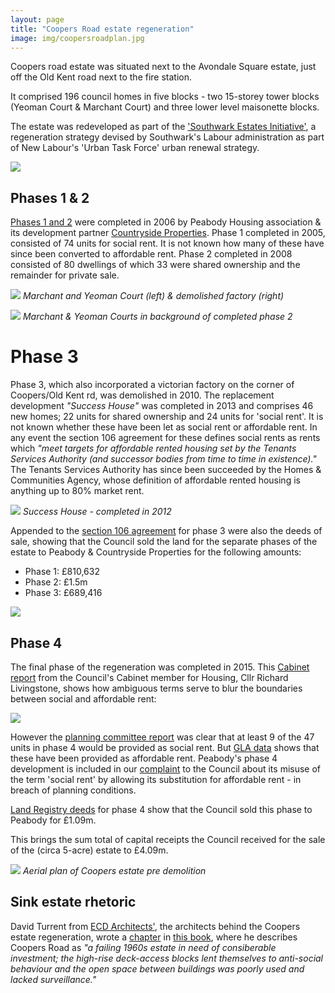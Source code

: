 ```yaml
---
layout: page
title: "Coopers Road estate regeneration"
image: img/coopersroadplan.jpg
---
```


Coopers road estate was situated next to the Avondale Square estate, just off the Old Kent road next to the fire station.

It comprised 196 council homes in five blocks - two 15-storey tower blocks (Yeoman Court & Marchant Court) and three lower level maisonette blocks. 

The estate was redeveloped as part of the ['Southwark Estates Initiative'](http://embed.verite.co/timeline/?source=0Aprl6XcACewydEhRaWFOLVBfUjBSVW1HUGVZNEhGeFE&font=Bevan-PotanoSans&maptype=toner&lang=en&hash_bookmark=true&start_zoom_adjust=2&height=650#1), a regeneration strategy devised by Southwark's Labour administration as part of New Labour's 'Urban Task Force' urban renewal strategy. 

![](../img/coopersroaddemolition.jpg)

## Phases 1 & 2
[Phases 1 and 2](http://www.maxfordham.com/projects/coopers-road-estate) were completed in 2006 by Peabody Housing association & its development partner [Countryside Properties](http://www.countryside-properties.com/). Phase 1 completed in 2005, consisted of 74 units for social rent. It is not known how many of these have since been converted to affordable rent. Phase 2 completed in 2008 consisted of 80 dwellings of which 33 were shared ownership and the remainder for private sale.

![](../img/coopers.jpg)
*Marchant and Yeoman Court (left) & demolished factory (right)*

![](../img/marchantyeomancourts.jpg)
*Marchant & Yeoman Courts in background of completed phase 2*


# Phase 3
Phase 3, which also incorporated a victorian factory on the corner of Coopers/Old Kent rd, was demolished in 2010. The replacement development _"Success House"_ was completed in 2013 and comprises 46 new homes; 22 units for shared ownership and 24 units for 'social rent'. It is not known whether these have been let as social rent or affordable rent. In any event the section 106 agreement for these defines social rents as rents which _"meet targets for affordable rented housing set by the Tenants Services Authority (and successor bodies from time to time in existence)."_ The Tenants Services Authority has since been succeeded by the Homes & Communities Agency, whose definition of affordable rented housing is anything up to 80% market rent.

![](../img/successhouse.jpg)
*Success House - completed in 2012*

Appended to the [section 106 agreement](/img/coopersroadestate_section106.pdf) for phase 3 were also the deeds of sale, showing that the Council sold the land for the separate phases of the estate to Peabody & Countryside Properties for the following amounts:

 * Phase 1: £810,632
 * Phase 2: £1.5m
 * Phase 3: £689,416

![](../img/coopersdeeds.png)

## Phase 4
The final phase of the regeneration was completed in 2015. This [Cabinet report](http://moderngov.southwark.gov.uk/documents/s26116/Report%20Disposal%20of%20Land%20at%20Coopers%20Road%20SE1.pdf) from the Council's Cabinet member for Housing, Cllr Richard Livingstone, shows how ambiguous terms serve to blur the boundaries between social and affordable rent: 

![](http://35percent.org/img/rollsroad.png)

However the [planning committee report](http://planbuild.southwark.gov.uk/documents/?GetDocument=%7b%7b%7b!LxiP99PHNyQALLSNryD5lQ%3d%3d!%7d%7d%7d) was clear that at least 9 of the 47 units in phase 4 would be provided as social rent. But [GLA data](http://data.london.gov.uk/dataset/gla-affordable-housing-programme-outturn/resource/0c87e5dc-f1e9-4edf-b246-bef6b40a9ba3) shows that these have been provided as affordable rent. Peabody's phase 4 development is included in our [complaint](http://35percent.org/redefining-social-rent/) to the Council about its misuse of the term 'social rent' by allowing its substitution for affordable rent - in breach of planning conditions.

[Land Registry deeds](/img/LRegisterCoopersRoadPhase4.pdf) for phase 4 show that the Council sold this phase to Peabody for £1.09m.

This brings the sum total of capital receipts the Council received for the sale of the (circa 5-acre) estate to £4.09m.

![](../img/coopersestateaerial.png)
*Aerial plan of Coopers estate pre demolition*

## Sink estate rhetoric
David Turrent from [ECD Architects'](https://ecda.co.uk), the architects behind the Coopers estate regeneration, wrote a [chapter](/img/coopersestate_sustainableurbandesign.pdf) in [this book](https://books.google.co.uk/books?id=tRldAgAAQBAJ&pg=PA97&lpg=PA97&dq=coopers+road+estate+regeneration+success+house+completed&source=bl&ots=d5QjxMgu4V&sig=Gx6dj9J-UTcqtJluk-ebF54lV1c&hl=en&sa=X&ved=0ahUKEwil0PqMocXMAhUECsAKHQAJBnYQ6AEIPDAF#v=onepage&q=coopers%20road%20estate%20regeneration%20success%20house%20completed&f=false), where he describes Coopers Road as _"a failing 1960s estate in need of consiberable investment; the high-rise deck-access blocks lent themselves to anti-social behaviour and the open space between buildings was poorly used and lacked surveillance."_






